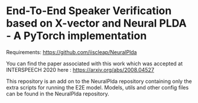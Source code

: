 # End-To-End Speaker Verification based on X-vector and Neural PLDA - A PyTorch implementation


Requirements: https://github.com/iiscleap/NeuralPlda

You can find the paper associated with this work which was accepted at INTERSPEECH 2020 here : https://arxiv.org/abs/2008.04527 

This repository is an add on to the NeuralPlda repository containing only the extra scripts for running the E2E model. Models, utils and other config files can be found in the NeuralPlda repository.
